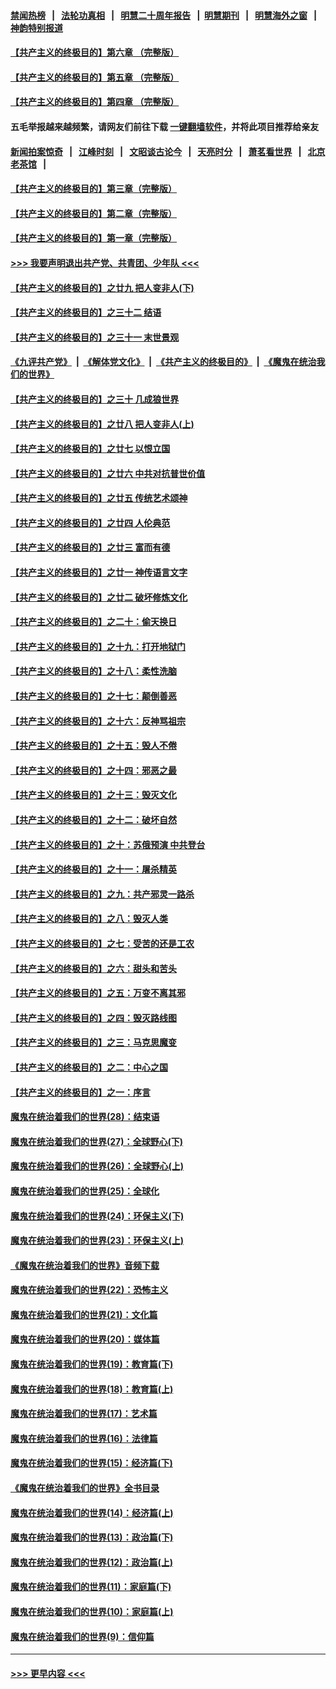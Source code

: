 #### [禁闻热榜](热点新闻.md?=0)  &nbsp;&nbsp;|&nbsp;&nbsp; [法轮功真相](https://github.com/gfw-breaker/truth/blob/master/README.md?=0) &nbsp;&nbsp;|&nbsp;&nbsp; [明慧二十周年报告](https://github.com/gfw-breaker/mh-reports/blob/master/README.md?=0) &nbsp;&nbsp;|&nbsp;&nbsp;[明慧期刊](https://github.com/gfw-breaker/mh-qikan) &nbsp;&nbsp;|&nbsp;&nbsp; [明慧海外之窗](https://github.com/gfw-breaker/mh-news/blob/master/README.md?=0) &nbsp;&nbsp;|&nbsp;&nbsp; [神韵特别报道](https://github.com/gfw-breaker/mh-news/blob/master/shenyun.md?=0)
#### [【共产主义的终极目的】第六章 （完整版）](../pages/nsc422/n11428913.md?t=02291302) 
#### [【共产主义的终极目的】第五章 （完整版）](../pages/nsc422/n11428912.md?t=02291302) 
#### [【共产主义的终极目的】第四章 （完整版）](../pages/nsc422/n11428907.md?t=02291302) 
#### 五毛举报越来越频繁，请网友们前往下载 [一键翻墙软件](https://github.com/gfw-breaker/ssr-accounts)，并将此项目推荐给亲友
#### [新闻拍案惊奇](https://github.com/gfw-breaker/banned-news/blob/master/pages/link4.md) &nbsp;&nbsp;|&nbsp;&nbsp; [江峰时刻](https://github.com/gfw-breaker/banned-news/blob/master/pages/link4.md) &nbsp;&nbsp;|&nbsp;&nbsp; [文昭谈古论今](https://github.com/gfw-breaker/banned-news/blob/master/pages/link4.md) &nbsp;&nbsp;|&nbsp;&nbsp; [天亮时分](https://github.com/gfw-breaker/banned-news/blob/master/pages/link4.md) &nbsp;&nbsp;|&nbsp;&nbsp; [萧茗看世界](https://github.com/gfw-breaker/banned-news/blob/master/pages/link4.md) &nbsp;&nbsp;|&nbsp;&nbsp; [北京老茶馆](https://github.com/gfw-breaker/banned-news/blob/master/pages/link4.md) &nbsp;&nbsp;|&nbsp;&nbsp; 
#### [【共产主义的终极目的】第三章（完整版）](../pages/nsc422/n11428848.md?t=02291302) 
#### [【共产主义的终极目的】第二章（完整版）](../pages/nsc422/n11428831.md?t=02291302) 
#### [【共产主义的终极目的】第一章（完整版）](../pages/nsc422/n11417651.md?t=02291302) 
#### [>>> 我要声明退出共产党、共青团、少年队 <<<](https://github.com/begood0513/goodnews/blob/master/quit/letter.md) 
#### [【共产主义的终极目的】之廿九 把人变非人(下)](../pages/nsc422/n11344140.md?t=02291302) 
#### [【共产主义的终极目的】之三十二 结语](../pages/nsc422/n11360535.md?t=02291302) 
#### [【共产主义的终极目的】之三十一 末世景观](../pages/nsc422/n11351129.md?t=02291302) 
#### [《九评共产党》](https://github.com/begood0513/9ping.md/blob/master/README.md) &nbsp;|&nbsp; [《解体党文化》](../../../../jtdwh.md/blob/master/README.md)  &nbsp;|&nbsp; [《共产主义的终极目的》](../../../../gczydzjmd.md/blob/master/README.md) &nbsp;|&nbsp; [《魔鬼在统治我们的世界》](../../../../mgztzwmdsj.md/blob/master/README.md) 
#### [【共产主义的终极目的】之三十 几成狼世界](../pages/nsc422/n11348280.md?t=02291302) 
#### [【共产主义的终极目的】之廿八 把人变非人(上)](../pages/nsc422/n11340492.md?t=02291302) 
#### [【共产主义的终极目的】之廿七 以恨立国](../pages/nsc422/n11336944.md?t=02291302) 
#### [【共产主义的终极目的】之廿六 中共对抗普世价值](../pages/nsc422/n11324785.md?t=02291302) 
#### [【共产主义的终极目的】之廿五 传统艺术颂神](../pages/nsc422/n11296396.md?t=02291302) 
#### [【共产主义的终极目的】之廿四 人伦典范](../pages/nsc422/n11296397.md?t=02291302) 
#### [【共产主义的终极目的】之廿三 富而有德](../pages/nsc422/n11283598.md?t=02291302) 
#### [【共产主义的终极目的】之廿一 神传语言文字](../pages/nsc422/n11263265.md?t=02291302) 
#### [【共产主义的终极目的】之廿二 破坏修炼文化](../pages/nsc422/n11245728.md?t=02291302) 
#### [【共产主义的终极目的】之二十：偷天换日](../pages/nsc422/n11238846.md?t=02291302) 
#### [【共产主义的终极目的】之十九：打开地狱门](../pages/nsc422/n11206376.md?t=02291302) 
#### [【共产主义的终极目的】之十八：柔性洗脑](../pages/nsc422/n11199994.md?t=02291302) 
#### [【共产主义的终极目的】之十七：颠倒善恶](../pages/nsc422/n11179782.md?t=02291302) 
#### [【共产主义的终极目的】之十六：反神骂祖宗](../pages/nsc422/n11166798.md?t=02291302) 
#### [【共产主义的终极目的】之十五：毁人不倦](../pages/nsc422/n11166792.md?t=02291302) 
#### [【共产主义的终极目的】之十四：邪恶之最](../pages/nsc422/n11150249.md?t=02291302) 
#### [【共产主义的终极目的】之十三：毁灭文化](../pages/nsc422/n11135227.md?t=02291302) 
#### [【共产主义的终极目的】之十二：破坏自然](../pages/nsc422/n11135214.md?t=02291302) 
#### [【共产主义的终极目的】之十：苏俄预演 中共登台](../pages/nsc422/n11118424.md?t=02291302) 
#### [【共产主义的终极目的】之十一：屠杀精英](../pages/nsc422/n11118442.md?t=02291302) 
#### [【共产主义的终极目的】之九：共产邪灵一路杀](../pages/nsc422/n11114139.md?t=02291302) 
#### [【共产主义的终极目的】之八：毁灭人类](../pages/nsc422/n11108503.md?t=02291302) 
#### [【共产主义的终极目的】之七：受苦的还是工农](../pages/nsc422/n11101809.md?t=02291302) 
#### [【共产主义的终极目的】之六：甜头和苦头](../pages/nsc422/n11096971.md?t=02291302) 
#### [【共产主义的终极目的】之五：万变不离其邪](../pages/nsc422/n11091285.md?t=02291302) 
#### [【共产主义的终极目的】之四：毁灭路线图](../pages/nsc422/n11086284.md?t=02291302) 
#### [【共产主义的终极目的】之三：马克思魔变](../pages/nsc422/n11061941.md?t=02291302) 
#### [【共产主义的终极目的】之二：中心之国](../pages/nsc422/n11047728.md?t=02291302) 
#### [【共产主义的终极目的】之一：序言](../pages/nsc422/n11086077.md?t=02291302) 
#### [魔鬼在统治着我们的世界(28)：结束语](../pages/nsc422/n10936246.md?t=02291302) 
#### [魔鬼在统治着我们的世界(27)：全球野心(下)](../pages/nsc422/n10928319.md?t=02291302) 
#### [魔鬼在统治着我们的世界(26)：全球野心(上)](../pages/nsc422/n10900318.md?t=02291302) 
#### [魔鬼在统治着我们的世界(25)：全球化](../pages/nsc422/n10788205.md?t=02291302) 
#### [魔鬼在统治着我们的世界(24)：环保主义(下)](../pages/nsc422/n10695307.md?t=02291302) 
#### [魔鬼在统治着我们的世界(23)：环保主义(上)](../pages/nsc422/n10688613.md?t=02291302) 
#### [《魔鬼在统治着我们的世界》音频下载](../pages/nsc422/n10635553.md?t=02291302) 
#### [魔鬼在统治着我们的世界(22)：恐怖主义](../pages/nsc422/n10614727.md?t=02291302) 
#### [魔鬼在统治着我们的世界(21)：文化篇](../pages/nsc422/n10597706.md?t=02291302) 
#### [魔鬼在统治着我们的世界(20)：媒体篇](../pages/nsc422/n10586579.md?t=02291302) 
#### [魔鬼在统治着我们的世界(19)：教育篇(下)](../pages/nsc422/n10564808.md?t=02291302) 
#### [魔鬼在统治着我们的世界(18)：教育篇(上)](../pages/nsc422/n10526970.md?t=02291302) 
#### [魔鬼在统治着我们的世界(17)：艺术篇](../pages/nsc422/n10499093.md?t=02291302) 
#### [魔鬼在统治着我们的世界(16)：法律篇](../pages/nsc422/n10485969.md?t=02291302) 
#### [魔鬼在统治着我们的世界(15)：经济篇(下)](../pages/nsc422/n10469975.md?t=02291302) 
#### [《魔鬼在统治着我们的世界》全书目录](../pages/nsc422/n10464261.md?t=02291302) 
#### [魔鬼在统治着我们的世界(14)：经济篇(上)](../pages/nsc422/n10457370.md?t=02291302) 
#### [魔鬼在统治着我们的世界(13)：政治篇(下)](../pages/nsc422/n10448270.md?t=02291302) 
#### [魔鬼在统治着我们的世界(12)：政治篇(上)](../pages/nsc422/n10444576.md?t=02291302) 
#### [魔鬼在统治着我们的世界(11)：家庭篇(下)](../pages/nsc422/n10440961.md?t=02291302) 
#### [魔鬼在统治着我们的世界(10)：家庭篇(上)](../pages/nsc422/n10435448.md?t=02291302) 
#### [魔鬼在统治着我们的世界(9)：信仰篇](../pages/nsc422/n10432159.md?t=02291302) 

----
#### [ >>> 更早内容 <<< ](../indexes/nsc422-earlier.md)
